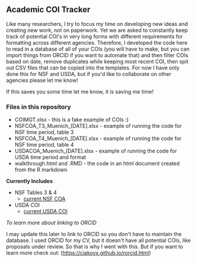 ## Academic COI Tracker

Like many researchers, I try to focus my time on developing new ideas and creating new work, not on paperwork. Yet we are asked to constantly keep track of potential COI's in very long forms with different requirements for formatting across different agencies. Therefore, I developed the code here to read in a database of all of your COIs (you will have to make, but you can import things from ORCID if you want to automate that) and then filter COIs based on date, remove duplicates while keeping most recent COI, then spit out CSV files that can be copied into the templates. For now I have only done this for NSF and USDA, but if you'd like to collaborate on other agencies please let me know!

If this saves you some time let me know, it is saving me time!

### Files in this repository

* COIMGT.xlsx - this is a fake example of COIs :) 
* NSFCOA_T3_Muenich_[DATE].xlsx - example of running the code for NSF time period, table 3
* NSFCOA_T4_Muenich_[DATE].xlsx - example of running the code for NSF time period, table 4
* USDACOA_Muenich_[DATE].xlsx - example of running the code for USDA time period and format
* walkthrough.html and .RMD - the code in an html document created from the R markdown

**Currently Includes**

* NSF Tables 3 & 4
    + [current NSF COA](https://new.nsf.gov/funding/senior-personnel-documents#collaborators-and-other-affiliations-2b3)
* USDA COI 
    + [current USDA COI](https://www.nifa.usda.gov/application-support-templates)


*To learn more about linking to ORCID*

I may update this later to link to ORCID so you don't have to maintain the database. I used ORCID for my CV, but it doesn't have all potential COIs, like proposals under review. So that is why I went with this. But if you want to learn more check out: (https://ciakovx.github.io/rorcid.html)